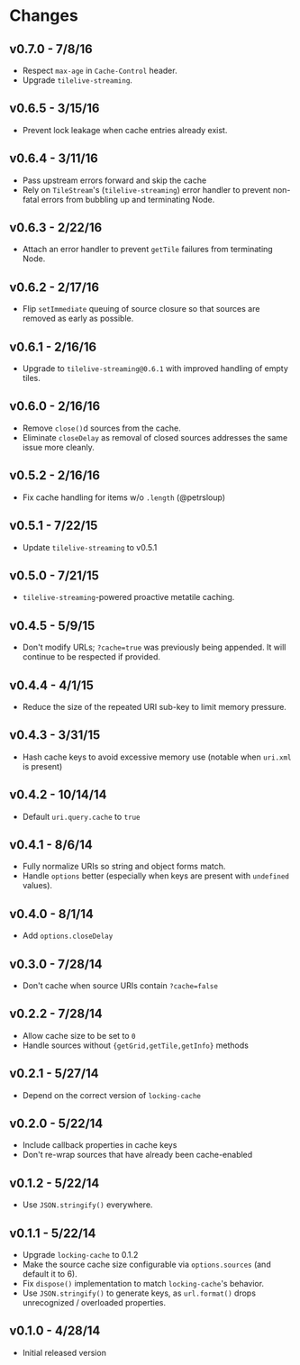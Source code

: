 # Changes

## v0.7.0 - 7/8/16

* Respect `max-age` in `Cache-Control` header.
* Upgrade `tilelive-streaming`.

## v0.6.5 - 3/15/16

* Prevent lock leakage when cache entries already exist.

## v0.6.4 - 3/11/16

* Pass upstream errors forward and skip the cache
* Rely on `TileStream`'s (`tilelive-streaming`) error handler to prevent non-
  fatal errors from bubbling up and terminating Node.

## v0.6.3 - 2/22/16

* Attach an error handler to prevent `getTile` failures from terminating Node.

## v0.6.2 - 2/17/16

* Flip `setImmediate` queuing of source closure so that sources are removed as
  early as possible.

## v0.6.1 - 2/16/16

* Upgrade to `tilelive-streaming@0.6.1` with improved handling of empty tiles.

## v0.6.0 - 2/16/16

* Remove `close()`d sources from the cache.
* Eliminate `closeDelay` as removal of closed sources addresses the same issue
  more cleanly.

## v0.5.2 - 2/16/16

* Fix cache handling for items w/o `.length` (@petrsloup)

## v0.5.1 - 7/22/15

* Update `tilelive-streaming` to v0.5.1

## v0.5.0 - 7/21/15

* `tilelive-streaming`-powered proactive metatile caching.

## v0.4.5 - 5/9/15

* Don't modify URLs; `?cache=true` was previously being appended. It will
  continue to be respected if provided.

## v0.4.4 - 4/1/15

* Reduce the size of the repeated URI sub-key to limit memory pressure.

## v0.4.3 - 3/31/15

* Hash cache keys to avoid excessive memory use (notable when `uri.xml` is
  present)

## v0.4.2 - 10/14/14

* Default `uri.query.cache` to `true`

## v0.4.1 - 8/6/14

* Fully normalize URIs so string and object forms match.
* Handle `options` better (especially when keys are present with `undefined`
  values).

## v0.4.0 - 8/1/14

* Add `options.closeDelay`

## v0.3.0 - 7/28/14

* Don't cache when source URIs contain `?cache=false`

## v0.2.2 - 7/28/14

* Allow cache size to be set to `0`
* Handle sources without `{getGrid,getTile,getInfo}` methods

## v0.2.1 - 5/27/14

* Depend on the correct version of `locking-cache`

## v0.2.0 - 5/22/14

* Include callback properties in cache keys
* Don't re-wrap sources that have already been cache-enabled

## v0.1.2 - 5/22/14

* Use `JSON.stringify()` everywhere.

## v0.1.1 - 5/22/14

* Upgrade `locking-cache` to 0.1.2
* Make the source cache size configurable via `options.sources` (and default it
  to 6).
* Fix `dispose()` implementation to match `locking-cache`'s behavior.
* Use `JSON.stringify()` to generate keys, as `url.format()` drops unrecognized
  / overloaded properties.

## v0.1.0 - 4/28/14

* Initial released version
